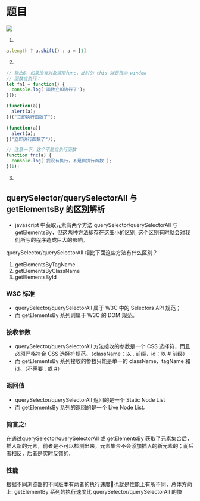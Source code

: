 # 题目

![](https://github.com/Krryxa/WORK-LEARNING/tree/master/images/test.png)

1. 
```javascript
a.length ? a.shift() : a = [1]
```

2. 
``` javascript 
// 输出6，如果没有对象调用func，此时的 this 就是指向 window
// 函数自执行：
let fn1 = function() {
  console.log('函数立即执行了');
}();

(function(a){
  alert(a); 
})("立即执行函数了");

(function(a){
  alert(a); 
}("立即执行函数了"));

// 注意一下，这个不是自执行函数
function fnc(a) {
  console.log('我没有执行，不是自执行函数');
}(1);
```

3. 

## querySelector/querySelectorAll 与 getElementsBy 的区别解析
- javascript 中获取元素有两个方法 querySelector/querySelectorAll 与 getElementsBy，但这两种方法却存在这细小的区别, 这个区别有时就会对我们所写的程序造成巨大的影响。

querySelector/querySelectorAll 相比下面这些方法有什么区别？ 
1. getElementsByTagName 
2. getElementsByClassName 
3. getElementsById

### W3C 标准 
- querySelector/querySelectorAll 属于 W3C 中的 Selectors API 规范；
- 而 getElementsBy 系列则属于 W3C 的 DOM 规范。

### 接收参数 
- querySelector/querySelectorAll 方法接收的参数是一个 CSS 选择符，而且必须严格符合 CSS 选择符规范。（className：以 . 前缀，id：以 # 前缀）
- 而 getElementsBy 系列接收的参数只能是单一的 className、tagName 和 id。（不需要 . 或 #）

### 返回值 
- querySelector/querySelectorAll 返回的是一个 Static Node List
- 而 getElementsBy 系列的返回的是一个 Live Node List。 

### 简言之: 
在通过querySelector/querySelectorAll 或 getElementsBy 获取了元素集合后，插入新的元素，前者是不可以检测出来，元素集合不会添加插入的新元素的；而后者相反，后者是实时反馈的.

### 性能 
根据不同浏览器的不同版本有两者的执行速度也就是性能上有所不同，总体方向上: getElementBy 系列的执行速度比 querySelector/querySelectorAll 的快
